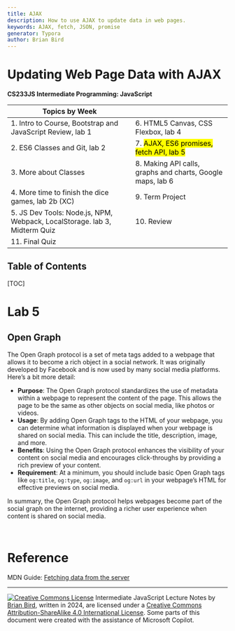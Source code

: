 ```yaml
---
title: AJAX
description: How to use AJAX to update data in web pages.
keywords: AJAX, fetch, JSON, promise
generator: Typora
author: Brian Bird
---
```


<h1>Updating Web Page Data with AJAX</h1>

**CS233JS Intermediate Programming: JavaScript**

| Topics by Week                                               |                                                            |
| ------------------------------------------------------------ | ---------------------------------------------------------- |
| 1. Intro to Course, Bootstrap and JavaScript Review, lab 1   | 6. HTML5 Canvas, CSS Flexbox, lab 4                        |
| 2. ES6 Classes and Git, lab 2                                | 7. <mark>AJAX, ES6 promises, fetch API, lab 5</mark>       |
| 3. More about Classes                                        | 8. Making API calls, graphs and charts, Google maps, lab 6 |
| 4. More time to finish the dice games, lab 2b (XC)           | 9. Term Project                                            |
| 5. JS Dev Tools: Node.js, NPM, Webpack, LocalStorage. lab 3, Midterm Quiz | 10. Review                                                 |
| 11. Final Quiz                                               |                                                            |

<h2>Table of Contents</h2>

[TOC]

# Lab 5

## Open Graph

The Open Graph protocol is a set of meta tags added to a webpage that allows it to become a rich object in a social network. It was originally developed by Facebook and is now used by many social media platforms. Here’s a bit more detail:

- **Purpose**: The Open Graph protocol standardizes the use of metadata within a webpage to represent the content of the page. This allows the page to be the same as other objects on social media, like photos or videos.
- **Usage**: By adding Open Graph tags to the HTML of your webpage, you can determine what information is displayed when your webpage is shared on social media. This can include the title, description, image, and more.
- **Benefits**: Using the Open Graph protocol enhances the visibility of your content on social media and encourages click-throughs by providing a rich preview of your content.
- **Requirement**: At a minimum, you should include basic Open Graph tags like `og:title`, `og:type`, `og:image`, and `og:url` in your webpage’s HTML for effective previews on social media.

In summary, the Open Graph protocol helps webpages become part of the social graph on the internet, providing a richer user experience when content is shared on social media.

​              



# Reference

MDN Guide: [Fetching data from the server](https://developer.mozilla.org/en-US/docs/Learn/JavaScript/Client-side_web_APIs/Fetching_data)



---

[![Creative Commons License](https://i.creativecommons.org/l/by-sa/4.0/88x31.png)](http://creativecommons.org/licenses/by-sa/4.0/) Intermediate JavaScript Lecture Notes by [Brian Bird](https://profbird.dev), written in <time>2024</time>, are licensed under a [Creative Commons Attribution-ShareAlike 4.0 International License](http://creativecommons.org/licenses/by-sa/4.0/). Some parts of this document were created with the assistance of Microsoft Copilot.